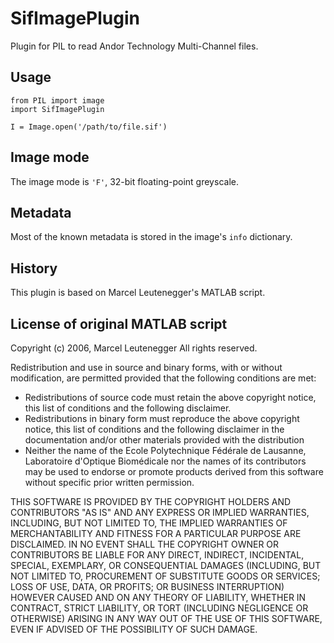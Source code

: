 SifImagePlugin
==============

Plugin for PIL to read Andor Technology Multi-Channel files.

Usage
-----

    from PIL import image
    import SifImagePlugin
    
    I = Image.open('/path/to/file.sif')

Image mode
----------

The image mode is `'F'`, 32-bit floating-point greyscale.

Metadata
--------

Most of the known metadata is stored in the image's `info` dictionary.

History
-------

This plugin is based on Marcel Leutenegger's MATLAB script.

License of original MATLAB script
---------------------------------

Copyright (c) 2006, Marcel Leutenegger
All rights reserved.

Redistribution and use in source and binary forms, with or without 
modification, are permitted provided that the following conditions are 
met:
* Redistributions of source code must retain the above copyright notice, this list of conditions and the following disclaimer.
* Redistributions in binary form must reproduce the above copyright notice, this list of conditions and the following disclaimer in the documentation and/or other materials provided with the distribution
* Neither the name of the Ecole Polytechnique Fédérale de Lausanne, Laboratoire d'Optique Biomédicale nor the names of its contributors may be used to endorse or promote products derived from this software without specific prior written permission.
      
THIS SOFTWARE IS PROVIDED BY THE COPYRIGHT HOLDERS AND CONTRIBUTORS "AS IS" 
AND ANY EXPRESS OR IMPLIED WARRANTIES, INCLUDING, BUT NOT LIMITED TO, THE 
IMPLIED WARRANTIES OF MERCHANTABILITY AND FITNESS FOR A PARTICULAR PURPOSE 
ARE DISCLAIMED. IN NO EVENT SHALL THE COPYRIGHT OWNER OR CONTRIBUTORS BE 
LIABLE FOR ANY DIRECT, INDIRECT, INCIDENTAL, SPECIAL, EXEMPLARY, OR 
CONSEQUENTIAL DAMAGES (INCLUDING, BUT NOT LIMITED TO, PROCUREMENT OF 
SUBSTITUTE GOODS OR SERVICES; LOSS OF USE, DATA, OR PROFITS; OR BUSINESS 
INTERRUPTION) HOWEVER CAUSED AND ON ANY THEORY OF LIABILITY, WHETHER IN 
CONTRACT, STRICT LIABILITY, OR TORT (INCLUDING NEGLIGENCE OR OTHERWISE) 
ARISING IN ANY WAY OUT OF THE USE OF THIS SOFTWARE, EVEN IF ADVISED OF THE 
POSSIBILITY OF SUCH DAMAGE.
